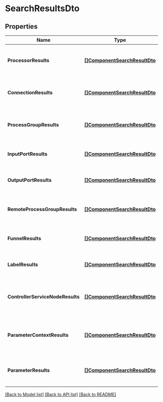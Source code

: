 # SearchResultsDto

## Properties

Name | Type | Description | Notes
------------ | ------------- | ------------- | -------------
**ProcessorResults** | [**[]ComponentSearchResultDto**](ComponentSearchResultDTO.md) | The processors that matched the search. | [optional] 
**ConnectionResults** | [**[]ComponentSearchResultDto**](ComponentSearchResultDTO.md) | The connections that matched the search. | [optional] 
**ProcessGroupResults** | [**[]ComponentSearchResultDto**](ComponentSearchResultDTO.md) | The process groups that matched the search. | [optional] 
**InputPortResults** | [**[]ComponentSearchResultDto**](ComponentSearchResultDTO.md) | The input ports that matched the search. | [optional] 
**OutputPortResults** | [**[]ComponentSearchResultDto**](ComponentSearchResultDTO.md) | The output ports that matched the search. | [optional] 
**RemoteProcessGroupResults** | [**[]ComponentSearchResultDto**](ComponentSearchResultDTO.md) | The remote process groups that matched the search. | [optional] 
**FunnelResults** | [**[]ComponentSearchResultDto**](ComponentSearchResultDTO.md) | The funnels that matched the search. | [optional] 
**LabelResults** | [**[]ComponentSearchResultDto**](ComponentSearchResultDTO.md) | The labels that matched the search. | [optional] 
**ControllerServiceNodeResults** | [**[]ComponentSearchResultDto**](ComponentSearchResultDTO.md) | The controller service nodes that matched the search | [optional] 
**ParameterContextResults** | [**[]ComponentSearchResultDto**](ComponentSearchResultDTO.md) | The parameter contexts that matched the search. | [optional] 
**ParameterResults** | [**[]ComponentSearchResultDto**](ComponentSearchResultDTO.md) | The parameters that matched the search. | [optional] 

[[Back to Model list]](../README.md#documentation-for-models) [[Back to API list]](../README.md#documentation-for-api-endpoints) [[Back to README]](../README.md)


